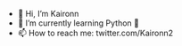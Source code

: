 - 👋 Hi, I’m Kaironn
- 🌱 I’m currently learning Python 🐍
- 📫 How to reach me: twitter.com/Kaironn2

<!---
Kaironn2/Kaironn2 is a ✨ special ✨ repository because its `README.md` (this file) appears on your GitHub profile.
You can click the Preview link to take a look at your changes.
--->
